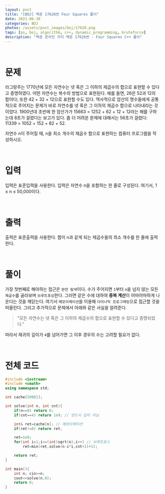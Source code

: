 ```yaml
---
layout: post
title: "[BOJ] 백준 17626번 Four Squares 풀이"
date: 2021-06-30
categories: BOJ
photos: /assets/post_images/boj/17626.png
tags: [ps, boj, algorithm, c++, dynamic_programming, bruteforce]
description: "백준 온라인 저지 백준 17626번 - Four Squares C++ 풀이"
---
```


<br>

# 문제

라그랑주는 1770년에 모든 자연수는 넷 혹은 그 이하의 제곱수의 합으로 표현할 수 있다고 증명하였다. 어떤 자연수는 복수의 방법으로 표현된다. 예를 들면, 26은 52과 12의 합이다; 또한 42 + 32 + 12으로 표현할 수도 있다. 역사적으로 암산의 명수들에게 공통적으로 주어지는 문제가 바로 자연수를 넷 혹은 그 이하의 제곱수 합으로 나타내라는 것이었다. 1900년대 초반에 한 암산가가 15663 = 1252 + 62 + 12 + 12라는 해를 구하는데 8초가 걸렸다는 보고가 있다. 좀 더 어려운 문제에 대해서는 56초가 걸렸다: 11339 = 1052 + 152 + 82 + 52.

자연수 n이 주어질 때, n을 최소 개수의 제곱수 합으로 표현하는 컴퓨터 프로그램을 작성하시오.

<br>

# 입력

입력은 표준입력을 사용한다. 입력은 자연수 n을 포함하는 한 줄로 구성된다. 여기서, 1 ≤ n ≤ 50,000이다.

<br>

# 출력

출력은 표준출력을 사용한다. 합이 n과 같게 되는 제곱수들의 최소 개수를 한 줄에 출력한다.

<br>

# 풀이

가장 첫번째로 해야하는 접근은 `완전 탐색`이다. 수가 주어지면 `1`부터 `n`을 넘지 않는 모든 `제곱수`를 골라보며 `브루트포싱`한다. 그러면 같은 수에 대하여 **중복 계산**이 어마어마하게 나온다는 것을 깨닫는다. 여기서 `메모이제이션`을 이용해 `다이나믹 프로그래밍`으로 접근할 것을 떠올린다. 그리고 추가적으로 문제에서 아래와 같은 사실을 알려준다.

> "모든 자연수는 넷 혹은 그 이하의 제곱수의 합으로 표현할 수 있다고 증명되었다."

따라서 재귀의 깊이가 `4`를 넘어가면 그 이후 경우의 수는 고려할 필요가 없다.

<br>

# 전체 코드

```c++
#include <iostream>
#include <cmath>
using namespace std;

int cache[50001];

int solve(int n, int cnt){
    if(n==0) return 0;
    if(cnt==4) return 1e9; // 반드시 답이 아님

    int& ret=cache[n]; // 메모이제이션
    if(ret!=0) return ret;

    ret=1e9;
    for(int i=1;i<=(int)sqrt(n);i++) // 브루트포스
        ret=min(ret,solve(n-i*i,cnt+1)+1);

    return ret;
}

int main(){
    int n; cin>>n;
    cout<<solve(n,0);
    return 0;
}
```
